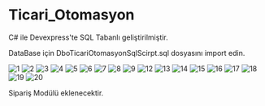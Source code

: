 # Ticari_Otomasyon

<p>C# ile Devexpress'te SQL Tabanlı geliştirilmiştir.<p/>
<p>DataBase için DboTicariOtomasyonSqlScirpt.sql dosyasını import edin.<p/>

![1](https://user-images.githubusercontent.com/39102004/64053841-f2bf6400-cb8c-11e9-86de-a519a30006b2.PNG)
![2](https://user-images.githubusercontent.com/39102004/64053842-f2bf6400-cb8c-11e9-9400-505f37a511a1.PNG)
![3](https://user-images.githubusercontent.com/39102004/64053843-f357fa80-cb8c-11e9-8110-bcdbf6b59ce6.PNG)
![4](https://user-images.githubusercontent.com/39102004/64053844-f357fa80-cb8c-11e9-9da3-1ea36d9f359c.PNG)
![5](https://user-images.githubusercontent.com/39102004/64053846-f357fa80-cb8c-11e9-9169-9c22f98872af.PNG)
![6](https://user-images.githubusercontent.com/39102004/64053847-f357fa80-cb8c-11e9-80c7-2c4150b838b7.PNG)
![7](https://user-images.githubusercontent.com/39102004/64053848-f3f09100-cb8c-11e9-88e9-2118116284cf.PNG)
![8](https://user-images.githubusercontent.com/39102004/64053849-f3f09100-cb8c-11e9-8ac9-50cca0441474.PNG)
![9](https://user-images.githubusercontent.com/39102004/64053850-f4892780-cb8c-11e9-9d61-83ec03d4da08.PNG)
![12](https://user-images.githubusercontent.com/39102004/64053851-f4892780-cb8c-11e9-9839-36570061117c.PNG)
![13](https://user-images.githubusercontent.com/39102004/64053852-f521be00-cb8c-11e9-8d60-f437e789f013.PNG)
![14](https://user-images.githubusercontent.com/39102004/64053853-f521be00-cb8c-11e9-9081-0460336a8d4e.PNG)
![15](https://user-images.githubusercontent.com/39102004/64053854-f5ba5480-cb8c-11e9-9874-500b1727f332.PNG)
![16](https://user-images.githubusercontent.com/39102004/64053855-f652eb00-cb8c-11e9-8e27-1d640151f617.PNG)
![17](https://user-images.githubusercontent.com/39102004/64053856-f652eb00-cb8c-11e9-8157-c7e074462c14.PNG)
![18](https://user-images.githubusercontent.com/39102004/64053857-f6eb8180-cb8c-11e9-8fe4-9f9a99aae1f2.PNG)
![19](https://user-images.githubusercontent.com/39102004/64053859-f6eb8180-cb8c-11e9-8cd9-922ad5014af4.PNG)
![20](https://user-images.githubusercontent.com/39102004/64053861-f7841800-cb8c-11e9-939b-4451c5d0806a.PNG)


Sipariş Modülü eklenecektir.
